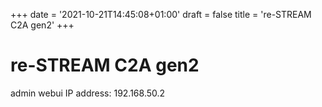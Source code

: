 +++
date = '2021-10-21T14:45:08+01:00'
draft = false
title = 're-STREAM C2A gen2'
+++
# re-STREAM C2A gen2 

admin webui IP address: 192.168.50.2

